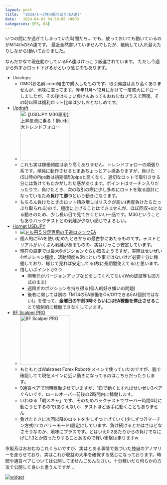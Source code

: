 ```yaml
---
layout: post
title:  "2024/1〜3月の振り返り(EA達)"
date:   2024-04-01 04:50:05 +0900
categories: [FX, EA]
---
```

いつの間にか過ぎてしまっていた時間たち… でも、放っておいても動いているのがMT4/5のEA達です。
最近全然書いていませんでしたが、継続して(入れ替えたりしながら)動いておりました。

なんだかなで現在動かしているEA達はけっこう厳選されています。
ただし今週から外すかロット下げるかという感じのもあります。

* Uniclops
    * GMO(お名前.com)経由で購入したものです、取引頻度は余り高くありませんが、地味に取ってます。昨年11月〜12月にかけて一度盛大にドローしましたが、その後はちょい負けもあってもおおむねプラスで回復。その時以降は複利ロット比率は少しおとなしめです。
* <a href="https://www.gogojungle.co.jp/re/GPVZ2ut49qdZLVi" rel="nofollow">Updraft</a><img border="0" style="display:none;" width="0" height="0" src="https://www.gogojungle.co.jp/re/img/GPVZ2ut49qdZLVi" alt="【USDJPY M30専用】上昇気流に乗る！損小利大トレンドフォロー | GogoJungle"/>
    * <a href="https://www.gogojungle.co.jp/re/7s6QKjFeIGlYLFq" rel="nofollow"><img src="https://img.gogojungle.co.jp/products/11189/2636" wigth="160px" height="160px" alt="【USDJPY M30専用】上昇気流に乗る！損小利大トレンドフォロー" style="border: 0;"/></a><img border="0" style="display:none;" width="0" height="0" src="https://www.gogojungle.co.jp/re/img/7s6QKjFeIGlYLFq" alt="【USDJPY M30専用】上昇気流に乗る！損小利大トレンドフォロー | GogoJungle"/>
    * これも実は稼働頻度は余り高くありません、トレンドフォローの順張り系です。単純に動作させるとまあちょっとアレ感ありますが、負けた(SL)時のPips数は初期値50pipsと高くなく、適切なロットで取引させる分には負けてもたかがしれた感があります。ポイントはマーチン入りだったりで、負けたとき、次の取引の際に少し多めにロットを取る設計になっているため**負けて勝つ**という動きになります。
    * もちろん負けたときのロット積み増しはリスクが高い(再度負けたらたっぷり取られる)ので、極度に上げることはできませんが、ほぼ回収+αとなる動きのため、少し長い目で見ておくといい一品です。M30ということもありバックテストとの剥離が少ない感じでよろしい。
* <a href="https://www.gogojungle.co.jp/re/gIbcvMxPXQdcq3Y" rel="nofollow">Hornet USDJPY</a><img border="0" style="display:none;" width="0" height="0" src="https://www.gogojungle.co.jp/re/img/gIbcvMxPXQdcq3Y" alt="ドル円５分足専用の王道ロジックEA | GogoJungle"/>
    * <a href="https://www.gogojungle.co.jp/re/w7xwhqh4MpOXrfB" rel="nofollow"><img src="https://img.gogojungle.co.jp/products/8273/2636" alt="ドル円５分足専用の王道ロジックEA" style="border: 0;"/></a><img border="0" style="display:none;" width="0" height="0" src="https://www.gogojungle.co.jp/re/img/w7xwhqh4MpOXrfB" alt="ドル円５分足専用の王道ロジックEA | GogoJungle"/>
    * 個人的にEAを使い始めたときからの最古参にあたるものです。テストとリアルがいくぶん剥離があるものの、実はけっこう安定しています。
    * 現在の設定では最大6ポジションぐらい取るようですが、実際はせいぜい4ポジション程度、活動頻度も常にという事ではないけど必要十分に稼働しており、総じて見れば安定してる(故に長期間使えてる)と思います。
    * 惜しいポイントが2つ
        * 開発元がバージョンアップなどをしてくれてない(Web認証等も旧方式のまま)
        * 週跨ぎのポジションを持ち得る(個人的好き嫌いの問題)
        * 後者に関しては別の「MT4のEA稼働をOn/OffできるEA(個別ではない)」を使って、**金曜日の午前3時ぐらいにはEA稼働を停止させる**ことで強制的に稼働できなくしています。
* <a href="https://hop.clickbank.net/?affiliate=fugahogeds&vendor=fxexperts&product=bfsp">BF Scalper PRO</a>
    * <a href="https://hop.clickbank.net/?affiliate=fugahogeds&vendor=fxexperts&product=bfsp"><img src="https://www.fxautomater.com/images/forex_robots/bf_scalper_pro_box.png" alt="BF Scalper PRO" width="160" /></a>
    * もともとはWalstreet Forex Robotをメインで使っていたのですが、脇で確認してて現在メインに近い動きになってるのはこちらだったりします。
    * 9通貨ペアで同時稼働させていますが、1日で動くとすればせいぜい3ペアぐらいです、ロールオーバー前後の2時間内に稼働します。
    * いわゆる「朝スキャ」です、そのためバックテストでサーバー時間0時に動こうとするので(ありえない)、テストほど派手に動くこともありません
    * 負けたときに次回以降のロットを少しずつ上げていく(少しずつ?)マーチン方式(リカバリーモード)設定にしています、負け続けるとかはさほどなさそうなのか、地味にプラスです。とはいえ0.2あたりからの負けでなにげに1.3とか取ったりすることあるので軽い衝撃は走りますw

市販系はおおむねこれぐらいですが、実はとある事情で気づいた独自のアノマリーを走らせており、実はこれが収益の大半を確保する感じになっております。時間や通貨ペアについては公開してませんごめんなさい。十分稼いだら何らかの方法で公開して良いと思うんですが…

<a href="https://www.myfxbook.com/members/hogehoge/axiory-nano/9200636"><img alt="widget" src="https://widgets.myfxbook.com/widgets/9200636/large.jpg"/></a>
